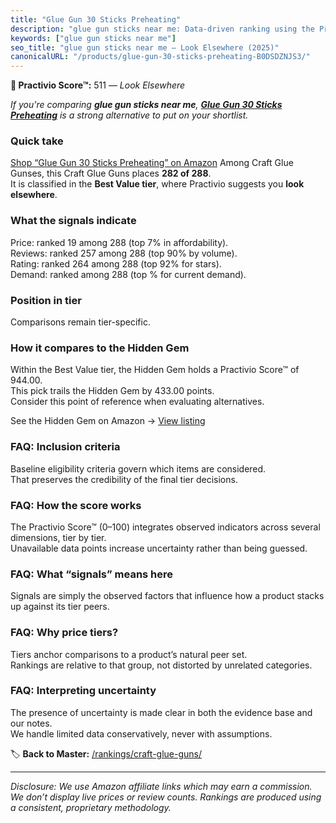 ```yaml
---
title: "Glue Gun 30 Sticks Preheating"
description: "glue gun sticks near me: Data-driven ranking using the Practivio Score™. Positioned by quality, value, demand, findability, momentum."
keywords: ["glue gun sticks near me"]
seo_title: "glue gun sticks near me — Look Elsewhere (2025)"
canonicalURL: "/products/glue-gun-30-sticks-preheating-B0DSDZNJS3/"
---
```


**🚫 Practivio Score™:** 511 — _Look Elsewhere_


*If you're comparing **glue gun sticks near me**, **[Glue Gun 30 Sticks Preheating](https://www.amazon.com/dp/B0DSDZNJS3?tag=practivio-20)** is a strong alternative to put on your shortlist.*
### Quick take
[Shop “Glue Gun 30 Sticks Preheating” on Amazon](https://www.amazon.com/dp/B0DSDZNJS3?tag=practivio-20)
Among Craft Glue Gunses, this Craft Glue Guns places **282 of 288**.  
It is classified in the **Best Value tier**, where Practivio suggests you **look elsewhere**.

### What the signals indicate
Price: ranked 19 among 288 (top 7% in affordability).  
Reviews: ranked 257 among 288 (top 90% by volume).  
Rating: ranked 264 among 288 (top 92% for stars).  
Demand: ranked  among 288 (top % for current demand).

### Position in tier
Comparisons remain tier-specific.

### How it compares to the Hidden Gem
Within the Best Value tier, the Hidden Gem holds a Practivio Score™ of 944.00.  
This pick trails the Hidden Gem by 433.00 points.  
Consider this point of reference when evaluating alternatives.  

See the Hidden Gem on Amazon → [View listing](https://www.amazon.com/dp/B071HH42WW?tag=practivio-20)

### FAQ: Inclusion criteria
Baseline eligibility criteria govern which items are considered.  
That preserves the credibility of the final tier decisions.

### FAQ: How the score works
The Practivio Score™ (0–100) integrates observed indicators across several dimensions, tier by tier.  
Unavailable data points increase uncertainty rather than being guessed.

### FAQ: What “signals” means here
Signals are simply the observed factors that influence how a product stacks up against its tier peers.

### FAQ: Why price tiers?
Tiers anchor comparisons to a product’s natural peer set.  
Rankings are relative to that group, not distorted by unrelated categories.

### FAQ: Interpreting uncertainty
The presence of uncertainty is made clear in both the evidence base and our notes.  
We handle limited data conservatively, never with assumptions.


🏷️ **Back to Master:** [/rankings/craft-glue-guns/](/rankings/craft-glue-guns/)

---
_Disclosure: We use Amazon affiliate links which may earn a commission. We don’t display live prices or review counts. Rankings are produced using a consistent, proprietary methodology._
